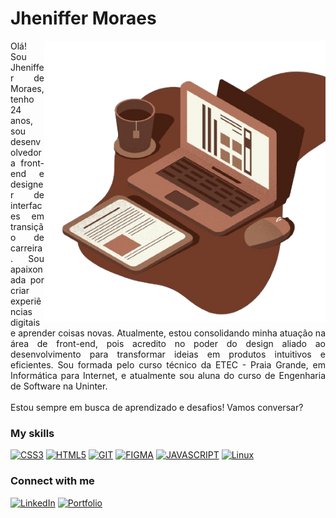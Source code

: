 

<h1>Jheniffer Moraes</h1>
<img align="right" alt="Vetor by Jheniffer Moraes" height="450" src="computer.png">

<p align="justify">Olá! Sou Jheniffer de Moraes, tenho 24 anos, sou desenvolvedora front-end e designer de interfaces em transição de carreira. Sou apaixonada por criar experiências digitais e aprender coisas novas. Atualmente, estou consolidando minha atuação na área de front-end, pois acredito no poder do design aliado ao desenvolvimento para transformar ideias em produtos intuitivos e eficientes. Sou formada pelo curso técnico da ETEC - Praia Grande, em Informática para Internet, e atualmente sou aluna do curso de Engenharia de Software na Uninter.
<br>
<br>
Estou sempre em busca de aprendizado e desafios! Vamos conversar?</p>

### My skills
[![CSS3](https://img.shields.io/badge/-css3-451f12?style=for-the-badge&logo=css3&logoColor=fff&color:000)]()
[![HTML5](https://img.shields.io/badge/-html5-451f12?style=for-the-badge&logo=html5&logoColor=fff&color:000)]()
[![GIT](https://img.shields.io/badge/-git-451f12?style=for-the-badge&logo=git&logoColor=fff&color:000)]()
[![FIGMA](https://img.shields.io/badge/-figma-451f12?style=for-the-badge&logo=figma&logoColor=fff&color:000)]()
[![JAVASCRIPT](https://img.shields.io/badge/-javascript-451f12?style=for-the-badge&logo=javascript&logoColor=fff&color:000)]()
[![Linux](https://img.shields.io/badge/-linux-451f12?style=for-the-badge&logo=linux&logoColor=fff&color:FFF)]()

### Connect with me

[![LinkedIn](https://img.shields.io/badge/-LinkedIn-451f12?style=for-the-badge&logo=linkedin&logoColor=FF00F6&color:FFF)](https://www.linkedin.com/in/jheniffer-moraes/)
[![Portfolio](https://img.shields.io/badge/-Portfólio-451f12?style=for-the-badge&logo=Portfólio&logoColor=FF00F6&color:FFF)](https://jheniffermoraes.github.io/dio-portfolio/)





